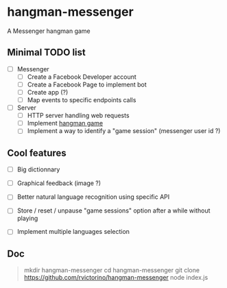 # hangman-messenger
A Messenger hangman game

## Minimal TODO list
- [ ] Messenger
  - [ ] Create a Facebook Developer account
  - [ ] Create a Facebook Page to implement bot
  - [ ] Create app (?)
  - [ ] Map events to specific endpoints calls

- [ ] Server
  - [ ] HTTP server handling web requests
  - [ ] Implement [hangman game](https://en.wikipedia.org/wiki/Hangman_(game))
  - [ ] Implement a way to identify a "game session" (messenger user id ?)
  
## Cool features
- [ ] Big dictionnary
- [ ] Graphical feedback (image ?)
- [ ] Better natural language recognition using specific API
- [ ] Store / reset / unpause "game sessions" option after a while without playing
- [ ] Implement multiple languages selection


## Doc

> mkdir hangman-messenger
> cd hangman-messenger
> git clone https://github.com/rvictorino/hangman-messenger
> node index.js